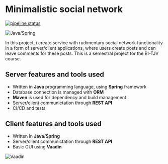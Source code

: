 # Minimalistic social network
[![pipeline status](https://gitlab.fit.cvut.cz/alekhiva/bi-tjv-semprace/badges/master/pipeline.svg)](https://gitlab.fit.cvut.cz/BI-OOP/B201/asciiart)

![Java/Spring](https://i.imgur.com/zk8Y7Eo.png)

In this project, i create service with rudimentary social network functionality in a form of server/client applications, where users create posts and can leave comments for these posts. This is a semestral project for the BI-TJV course.

## Server features and tools used
- Written in **Java** programming language, using **Spring** framework
- Database connection is managed with **ORM**
- **Maven** is used for dependency and build management
- Server/client communictation through **REST API**
- CI/CD and tests

## Client features and tools used
- Written in **Java**/**Spring**
- Server/client communictation through **REST API**
- Basic GUI using **Vaadin**

![Vaadin](https://i.imgur.com/9NrbR6I.png)